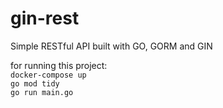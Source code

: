 # gin-rest
Simple RESTful API built with GO, GORM and GIN

for running this project: <br/>
```docker-compose up```<br/>
```go mod tidy```<br/>
```go run main.go```<br/>

